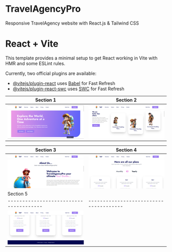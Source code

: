 # TravelAgencyPro

Responsive TravelAgency website with React.js & Tailwind CSS

# React + Vite

This template provides a minimal setup to get React working in Vite with HMR and some ESLint rules.

Currently, two official plugins are available:

- [@vitejs/plugin-react](https://github.com/vitejs/vite-plugin-react/blob/main/packages/plugin-react/README.md) uses [Babel](https://babeljs.io/) for Fast Refresh
- [@vitejs/plugin-react-swc](https://github.com/vitejs/vite-plugin-react-swc) uses [SWC](https://swc.rs/) for Fast Refresh

| Section 1                             | Section 2                             |
| ------------------------------------- | ------------------------------------- |
| ![plot](./src/assets/design/img1.png) | ![plot](./src/assets/design/img3.png) |

| Section 3                              | Section 4                              |
| -------------------------------------- | -------------------------------------- |
| ![plot](./src/assets/design/img4.png)  | ![plot](./src/assets/design/img5.png)  |
| Section 5                              |                                        |
| -------------------------------------- | -------------------------------------- |
| ![plot](./src/assets/design/img6.png)  |                                        |
